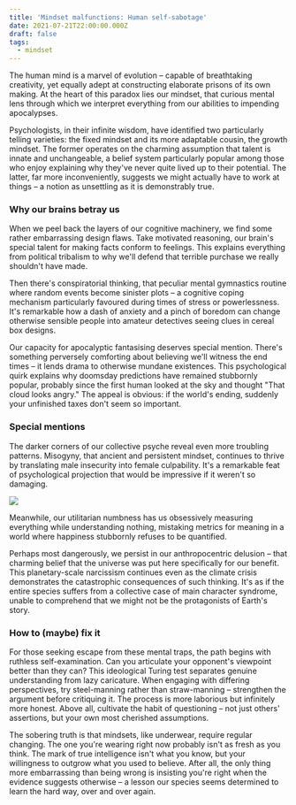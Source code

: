 ```yaml
---
title: 'Mindset malfunctions: Human self-sabotage'
date: 2021-07-21T22:00:00.000Z
draft: false
tags:
  - mindset
---
```


The human mind is a marvel of evolution – capable of breathtaking creativity, yet equally adept at constructing elaborate prisons of its own making. At the heart of this paradox lies our mindset, that curious mental lens through which we interpret everything from our abilities to impending apocalypses. 

Psychologists, in their infinite wisdom, have identified two particularly telling varieties: the fixed mindset and its more adaptable cousin, the growth mindset. The former operates on the charming assumption that talent is innate and unchangeable, a belief system particularly popular among those who enjoy explaining why they've never quite lived up to their potential. The latter, far more inconveniently, suggests we might actually have to work at things – a notion as unsettling as it is demonstrably true.

### Why our brains betray us

When we peel back the layers of our cognitive machinery, we find some rather embarrassing design flaws. Take motivated reasoning, our brain's special talent for making facts conform to feelings. This explains everything from political tribalism to why we'll defend that terrible purchase we really shouldn't have made. 

Then there's conspiratorial thinking, that peculiar mental gymnastics routine where random events become sinister plots – a cognitive coping mechanism particularly favoured during times of stress or powerlessness. It's remarkable how a dash of anxiety and a pinch of boredom can change otherwise sensible people into amateur detectives seeing clues in cereal box designs.

Our capacity for apocalyptic fantasising deserves special mention. There's something perversely comforting about believing we'll witness the end times – it lends drama to otherwise mundane existences. This psychological quirk explains why doomsday predictions have remained stubbornly popular, probably since the first human looked at the sky and thought "That cloud looks angry." The appeal is obvious: if the world's ending, suddenly your unfinished taxes don't seem so important.

### Special mentions

The darker corners of our collective psyche reveal even more troubling patterns. Misogyny, that ancient and persistent mindset, continues to thrive by translating male insecurity into female culpability. It's a remarkable feat of psychological projection that would be impressive if it weren't so damaging. 

![](/images/how_it_works.png#center)

Meanwhile, our utilitarian numbness has us obsessively measuring everything while understanding nothing, mistaking metrics for meaning in a world where happiness stubbornly refuses to be quantified.

Perhaps most dangerously, we persist in our anthropocentric delusion – that charming belief that the universe was put here specifically for our benefit. This planetary-scale narcissism continues even as the climate crisis demonstrates the catastrophic consequences of such thinking. It's as if the entire species suffers from a collective case of main character syndrome, unable to comprehend that we might not be the protagonists of Earth's story.

### How to (maybe) fix it

For those seeking escape from these mental traps, the path begins with ruthless self-examination. Can you articulate your opponent's viewpoint better than they can? This ideological Turing test separates genuine understanding from lazy caricature. When engaging with differing perspectives, try steel-manning rather than straw-manning – strengthen the argument before critiquing it. The process is more laborious but infinitely more honest. Above all, cultivate the habit of questioning – not just others' assertions, but your own most cherished assumptions.

The sobering truth is that mindsets, like underwear, require regular changing. The one you're wearing right now probably isn't as fresh as you think. The mark of true intelligence isn't what you know, but your willingness to outgrow what you used to believe. After all, the only thing more embarrassing than being wrong is insisting you're right when the evidence suggests otherwise – a lesson our species seems determined to learn the hard way, over and over again.

